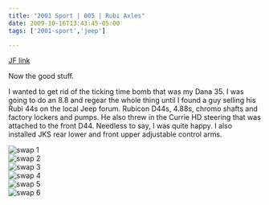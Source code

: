 ```yaml
---
title: "2001 Sport | 005 | Rubi Axles"
date: 2009-10-16T13:43:45-05:00
tags: ['2001-sport','jeep']

---
```

[JF link](https://www.jeepforum.com/threads/silver-rubiclone-build.880159/post-8113482)

Now the good stuff.

I wanted to get rid of the ticking time bomb that was my Dana 35. I was going to do an 8.8 and regear the whole thing until I found a guy selling his Rubi 44s on the local Jeep forum. Rubicon D44s, 4.88s, chromo shafts and factory lockers and pumps. He also threw in the Currie HD steering that was attached to the front D44. Needless to say, I was quite happy. I also installed JKS rear lower and front upper adjustable control arms.

![swap 1](../img/005-swap01.avif)  
![swap 2](../img/005-swap02.avif)  
![swap 3](../img/005-swap03.avif)  
![swap 4](../img/005-swap04.avif)  
![swap 5](../img/005-swap05.avif)  
![swap 6](../img/005-swap06.avif)  